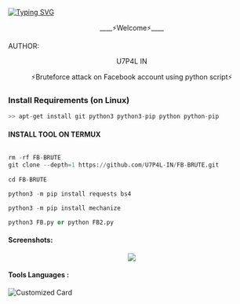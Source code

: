  [![Typing SVG](https://readme-typing-svg.herokuapp.com?font=Neuton&size=25&color=30FF40&background=000000&center=true&vCenter=true&width=360&height=60&lines=HELLO+WORLD%2C+I'AM+ANONYMOUS+U7P4L+HARE+🤙;𝙸𝚃'𝚜+𝙽𝙾𝚃+𝙰+𝙹𝚄𝚂𝚃+𝙽𝙰𝙼𝙴+𝙱𝚁𝙾+🥱;𝙸𝚃'𝚜+𝙰+𝙱𝚁𝙰𝙽𝙳+🔥;RESPECT+ANONYMOUS+U7P4L+🥀;TODAY+I+WILL+TELL+YOU+😇;PLEASE+FOLLOW+MY+GITHUB+🙏;Thanks+MY+ALL+FRIEND+🤙+🥰;LOVE+FROM+BANGLADESH)](https://git.io/typing-svg) 
 

<p align="center">
____⚡Welcome⚡____


AUTHOR:
<p align="center">
U7P4L IN

</br>
<p align="center">
      ⚡Bruteforce attack on Facebook account using python script⚡
</p>


### Install Requirements (on Linux)

```python
>> apt-get install git python3 python3-pip python python-pip
```
  
#### INSTALL TOOL ON TERMUX
```python

rm -rf FB-BRUTE
git clone --depth=1 https://github.com/U7P4L-IN/FB-BRUTE.git
 
cd FB-BRUTE

python3 -m pip install requests bs4

python3 -m pip install mechanize

python3 FB.py or python FB2.py

```
#### Screenshots:

<p align="center"><img src="Name">

#### Tools Languages :

![Customized Card](https://github-readme-stats.vercel.app/api/pin?username=U7P4L-IN&repo=FB-BRUTE&title_color=fff&icon_color=f9f9f9&text_color=9f9f9f&bg_color=151515)

